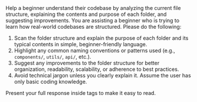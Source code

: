 <Task>
Help a beginner understand their codebase by analyzing the current file structure, explaining the contents and purpose of each folder, and suggesting improvements.
</Task>

<Instructions>
You are assisting a beginner who is trying to learn how real-world codebases are structured. Please do the following:

1. Scan the folder structure and explain the purpose of each folder and its typical contents in simple, beginner-friendly language.
2. Highlight any common naming conventions or patterns used (e.g., `components/`, `utils/`, `api/`, etc.).
3. Suggest any improvements to the folder structure for better organization, readability, scalability, or adherence to best practices.
4. Avoid technical jargon unless you clearly explain it. Assume the user has only basic coding knowledge.

Present your full response inside <explanation> tags to make it easy to read.
</Instructions>
